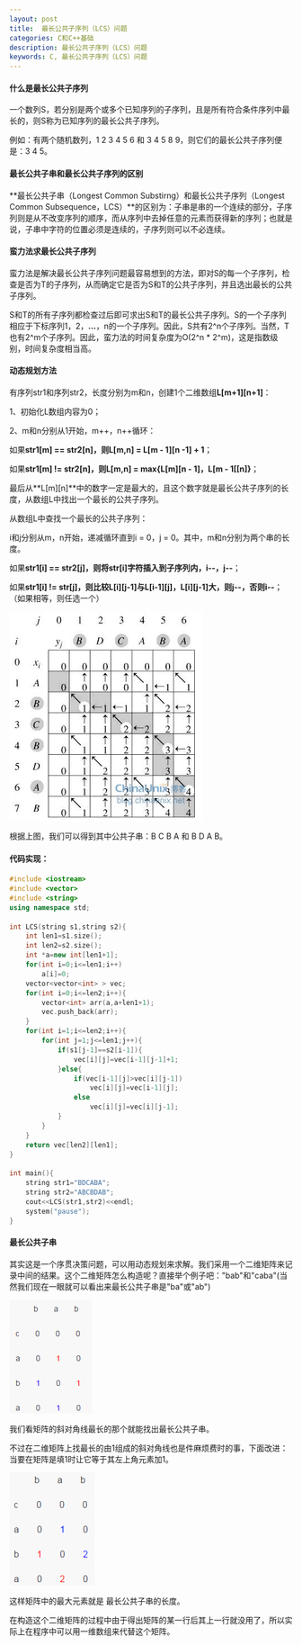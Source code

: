 ```yaml
---
layout: post
title:  最长公共子序列（LCS）问题
categories: C和C++基础
description: 最长公共子序列（LCS）问题
keywords: C, 最长公共子序列（LCS）问题
---
```



#### 什么是最长公共子序列

一个数列S，若分别是两个或多个已知序列的子序列，且是所有符合条件序列中最长的，则S称为已知序列的最长公共子序列。

例如：有两个随机数列，1 2 3 4 5 6 和 3 4 5 8 9，则它们的最长公共子序列便是：3 4 5。

#### 最长公共子串和最长公共子序列的区别

**最长公共子串（Longest Common Substirng）和最长公共子序列（Longest Common Subsequence，LCS）**的区别为：子串是串的一个连续的部分，子序列则是从不改变序列的顺序，而从序列中去掉任意的元素而获得新的序列；也就是说，子串中字符的位置必须是连续的，子序列则可以不必连续。

#### 蛮力法求最长公共子序列

蛮力法是解决最长公共子序列问题最容易想到的方法，即对S的每一个子序列，检查是否为T的子序列，从而确定它是否为S和T的公共子序列，并且选出最长的公共子序列。
 
S和T的所有子序列都检查过后即可求出S和T的最长公共子序列。S的一个子序列相应于下标序列1，2，**...**，n的一个子序列。因此，S共有2^n个子序列。当然，T也有2^m个子序列。因此，蛮力法的时间复杂度为O(2^n * 2^m)，这是指数级别，时间复杂度相当高。

#### 动态规划方法

有序列str1和序列str2，长度分别为m和n，创建1个二维数组**L[m+1][n+1]**：

1、初始化L数组内容为0；

2、m和n分别从1开始，m++，n++循环：

如果**str1[m] == str2[n]，则L[m,n] = L[m - 1][n -1] + 1**；

如果**str1[m] != str2[n]，则L[m,n] = max{L[m][n - 1]，L[m - 1[[n]}**；

最后从**L[m][n]**中的数字一定是最大的，且这个数字就是最长公共子序列的长度，从数组L中找出一个最长的公共子序列。

从数组L中查找一个最长的公共子序列：

i和j分别从m，n开始，递减循环直到i = 0，j = 0。其中，m和n分别为两个串的长度。

如果**str1[i] == str2[j]，则将str[i]字符插入到子序列内，i--，j--**；

如果**str1[i] != str[j]，则比较L[i][j-1]与L[i-1][j]，L[i][j-1]大，则j--，否则i--**；（如果相等，则任选一个）

![](/images/posts/C++/268.png)

根据上图，我们可以得到其中公共子串：B C B A 和 B D A B。


#### 代码实现：

```cpp
#include <iostream>
#include <vector>
#include <string>
using namespace std;

int LCS(string s1,string s2){
	int len1=s1.size();
	int len2=s2.size();
	int *a=new int[len1+1];
	for(int i=0;i<=len1;i++)
		a[i]=0;
	vector<vector<int> > vec;
	for(int i=0;i<=len2;i++){
		vector<int> arr(a,a+len1+1);
		vec.push_back(arr);
	}
	for(int i=1;i<=len2;i++){
		for(int j=1;j<=len1;j++){
			if(s1[j-1]==s2[i-1]){
				vec[i][j]=vec[i-1][j-1]+1;
			}else{
				if(vec[i-1][j]>vec[i][j-1])
					vec[i][j]=vec[i-1][j];
				else
					vec[i][j]=vec[i][j-1];
			}
		}
	}
	return vec[len2][len1];
}

int main(){
	string str1="BDCABA";
	string str2="ABCBDAB";
	cout<<LCS(str1,str2)<<endl;
	system("pause");
}
```

#### 最长公共子串

其实这是一个序贯决策问题，可以用动态规划来求解。我们采用一个二维矩阵来记录中间的结果。这个二维矩阵怎么构造呢？直接举个例子吧："bab"和"caba"(当然我们现在一眼就可以看出来最长公共子串是"ba"或"ab")

![](/images/posts/C++/277.png)

我们看矩阵的斜对角线最长的那个就能找出最长公共子串。

不过在二维矩阵上找最长的由1组成的斜对角线也是件麻烦费时的事，下面改进：当要在矩阵是填1时让它等于其左上角元素加1。

![](/images/posts/C++/278.png)

这样矩阵中的最大元素就是 最长公共子串的长度。

在构造这个二维矩阵的过程中由于得出矩阵的某一行后其上一行就没用了，所以实际上在程序中可以用一维数组来代替这个矩阵。



